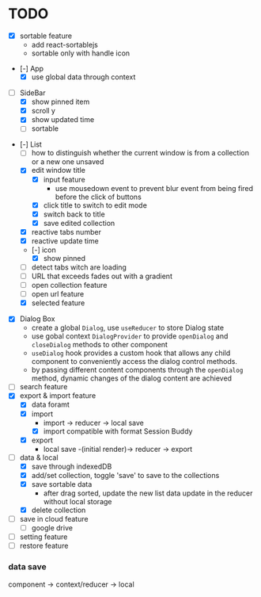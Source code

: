 # TODO
- [x] sortable feature
  - add react-sortablejs
  - sortable only with handle icon
- [-] App
  - [x] use global data through context
- [ ] SideBar
  - [x] show pinned item
  - [x] scroll y
  - [x] show updated time
  - [ ] sortable
- [-] List
  - [ ] how to distinguish whether the current window is from a collection or a new one unsaved
  - [x] edit window title
    - [x] input feature
      - use mousedown event to prevent blur event from being fired before the click of buttons
    - [x] click title to switch to edit mode
    - [x] switch back to title
    - [x] save edited collection
  - [x] reactive tabs number
  - [x] reactive update time
  - [-] icon
    - [x] show pinned
  - [ ] detect tabs witch are loading
  - [ ] URL that exceeds fades out with a gradient
  - [ ] open collection feature
  - [ ] open url feature
  - [x] selected feature
- [x] Dialog Box
  - create a global `Dialog`, use `useReducer` to store Dialog state
  - use gobal context `DialogProvider` to provide `openDialog` and `closeDialog` methods to other component
  - `useDialog` hook provides a custom hook that allows any child component to conveniently access the dialog control methods.
  - by passing different content components through the `openDialog` method, dynamic changes of the dialog content are achieved
- [ ] search feature
- [x] export & import feature
  - [x] data foramt
  - [x] import 
    - import -> reducer -> local save
    - [x] import compatible with format Session Buddy
  - [x] export
    - local save -(initial render)-> reducer -> export
- [ ] data & local
  - [x] save through indexedDB
  - [x] add/set collection, toggle 'save' to save to the collections
  - [x] save sortable data
    - after drag sorted, update the new list data update in the reducer without local storage
  - [x] delete collection
- [ ] save in cloud feature
  - [ ] google drive
- [ ] setting feature
- [ ] restore feature

### data save
component -> context/reducer -> local

